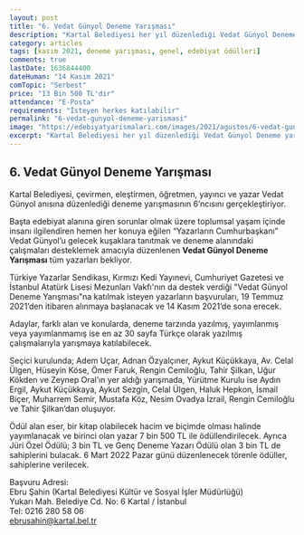 ```yaml
---
layout: post
title: "6. Vedat Günyol Deneme Yarışması"
description: "Kartal Belediyesi her yıl düzenlediği Vedat Günyol Deneme yarışmasının 6. sını düzenliyor."
category: articles
tags: [kasım 2021, deneme yarışması, genel, edebiyat ödülleri]
comments: true
lastDate: 1636844400    
dateHuman: "14 Kasım 2021"
comTopic: "Serbest"
price: "13 Bin 500 TL'dir"
attendance: "E-Posta"
requirements: "İsteyen herkes katılabilir"
permalink: "6-vedat-gunyol-deneme-yarismasi"
image: "https://edebiyatyarismalari.com/images/2021/agustos/6-vedat-gunyol-deneme-yarismasi.jpg"
excerpt: "Kartal Belediyesi her yıl düzenlediği Vedat Günyol Deneme yarışmasının 6. sını düzenliyor."
---
```


## 6. Vedat Günyol Deneme Yarışması
Kartal Belediyesi, çevirmen, eleştirmen, öğretmen, yayıncı ve yazar Vedat Günyol anısına düzenlediği deneme yarışmasının 6’ncısını gerçekleştiriyor.  

Başta edebiyat alanına giren sorunlar olmak üzere toplumsal yaşam içinde insanı ilgilendiren hemen her konuya eğilen “Yazarların Cumhurbaşkanı” Vedat Günyol’u gelecek kuşaklara tanıtmak ve deneme alanındaki çalışmaları desteklemek amacıyla düzenlenen **Vedat Günyol Deneme Yarışması** tüm yazarları bekliyor.  

Türkiye Yazarlar Sendikası, Kırmızı Kedi Yayınevi, Cumhuriyet Gazetesi ve İstanbul Atatürk Lisesi Mezunları Vakfı'nın da destek verdiği  "Vedat Günyol Deneme Yarışması"na katılmak isteyen yazarların başvuruları, 19 Temmuz 2021’den itibaren alınmaya başlanacak ve 14 Kasım 2021’de sona erecek.  

Adaylar, farklı alan ve konularda, deneme tarzında yazılmış, yayımlanmış veya yayımlanmamış ise en az 30 sayfa Türkçe olarak yazılmış çalışmalarıyla yarışmaya katılabilecek.  

Seçici kurulunda; Adem Uçar, Adnan Özyalçıner, Aykut Küçükkaya, Av. Celal Ülgen, Hüseyin Köse, Ömer Faruk, Rengin Cemiloğlu, Tahir Şilkan, Uğur Kökden ve Zeynep Oral’ın yer aldığı yarışmada, Yürütme Kurulu ise Aydın Ergil, Aykut Küçükkaya, Aykut Sezgin, Celal Ülgen, Haluk Hepkon, İsmail Biçer, Muharrem Semir, Mustafa Köz, Nesim Ovadya İzrail, Rengin Cemiloğlu ve Tahir Şilkan’dan oluşuyor.  

Ödül alan eser, bir kitap olabilecek hacim ve biçimde olması halinde yayımlanacak ve birinci olan yazar 7 bin 500 TL ile ödüllendirilecek. Ayrıca Jüri Özel Ödülü; 3 bin TL ve Genç Deneme Yazarı Ödülü olan 3 bin TL de sahiplerini bulacak. 6 Mart 2022 Pazar günü düzenlenecek törenle ödüller, sahiplerine verilecek.  

Başvuru Adresi:  
Ebru Şahin (Kartal Belediyesi Kültür ve Sosyal İşler Müdürlüğü)  
Yukarı Mah. Belediye Cd. No: 6 Kartal / İstanbul  
Tel: 0216 280 58 06  
ebrusahin@kartal.bel.tr